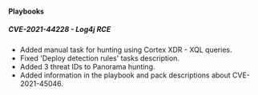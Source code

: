 
#### Playbooks
##### CVE-2021-44228 - Log4j RCE
- Added manual task for hunting using Cortex XDR - XQL queries.
- Fixed 'Deploy detection rules' tasks description.
- Added 3 threat IDs to Panorama hunting.
- Added information in the playbook and pack descriptions about CVE-2021-45046.
